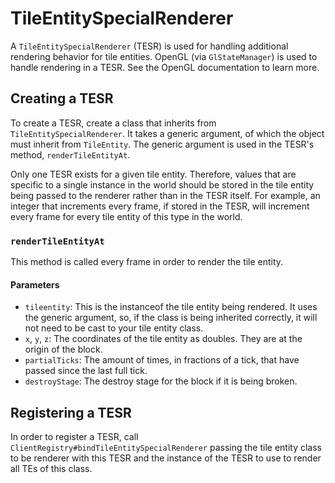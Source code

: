 TileEntitySpecialRenderer
=========================

A `TileEntitySpecialRenderer` (TESR) is used for handling additional rendering behavior for tile entities. OpenGL (via `GlStateManager`) is used to handle rendering in a TESR. See the OpenGL documentation to learn more.

Creating a TESR
---------------

To create a TESR, create a class that inherits from `TileEntitySpecialRenderer`. It takes a generic argument, of which the object must inherit from `TileEntity`. The generic argument is used in the TESR's method, `renderTileEntityAt`.

Only one TESR exists for a given tile entity. Therefore, values that are specific to a single instance in the world should be stored in the tile entity being passed to the renderer rather than in the TESR itself. For example, an integer that increments every frame, if stored in the TESR, will increment every frame for every tile entity of this type in the world.

### `renderTileEntityAt`

This method is called every frame in order to render the tile entity. 

#### Parameters
* `tileentity`: This is the instanceof the tile entity being rendered. It uses the generic argument, so, if the class is being inherited correctly, it will not need to be cast to your tile entity class.
* `x`, `y`, `z`: The coordinates of the tile entity as doubles. They are at the origin of the block.
* `partialTicks`: The amount of times, in fractions of a tick, that have passed since the last full tick.
* `destroyStage`: The destroy stage for the block if it is being broken.

Registering a TESR
------------------

In order to register a TESR, call `ClientRegistry#bindTileEntitySpecialRenderer` passing the tile entity class to be renderer with this TESR and the instance of the TESR to use to render all TEs of this class.

